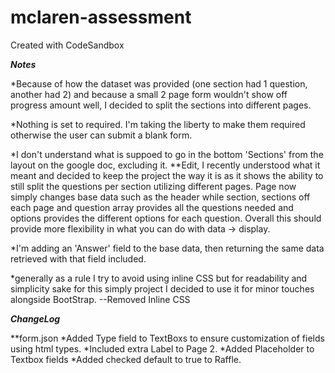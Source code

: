 # mclaren-assessment

Created with CodeSandbox

**_Notes_**

\*Because of how the dataset was provided (one section had 1 question, another had 2) and
because a small 2 page form wouldn't show off progress amount well, I decided to split
the sections into different pages.

\*Nothing is set to required. I'm taking the liberty to make them required otherwise the user can submit a blank form.

\*I don't understand what is suppoed to go in the bottom 'Sections' from the layout on the google doc, excluding it.
\*\*Edit, I recently understood what it meant and decided to keep the project the way it is as it shows the ability to still split the questions per section utilizing different pages. Page now simply changes base data such as the header while section, sections off each page and question array provides all the questions needed and options provides the different options for each question. Overall this should provide more flexibility in what you can do with data -> display.

\*I'm adding an 'Answer' field to the base data, then returning the same data retrieved
with that field included.

\*generally as a rule I try to avoid using inline CSS but for readability and simplicity sake for this simply project I decided to use it for minor touches alongside BootStrap.
--Removed Inline CSS

**_ChangeLog_**

\*\*form.json
\*Added Type field to TextBoxs to ensure customization of fields using html types.
\*Included extra Label to Page 2.
\*Added Placeholder to Textbox fields
\*Added checked default to true to Raffle.
